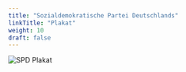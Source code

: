 ```yaml
---
title: "Sozialdemokratische Partei Deutschlands"
linkTitle: "Plakat"
weight: 10
draft: false
---
```


![SPD Plakat](images/plakate/spd.svg)